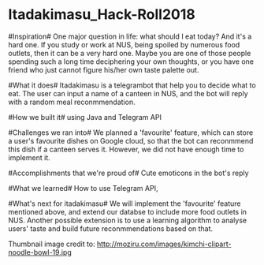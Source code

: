 # Itadakimasu_Hack-Roll2018

#Inspiration#
One major question in life: what should I eat today? And it's a hard one. If you study or work at NUS, being spoiled by numerous food outlets, then it can be a very hard one. Maybe you are one of those people spending such a long time deciphering your own thoughts, or you have one friend who just cannot figure his/her own taste palette out.

#What it does#
Itadakimasu is a telegrambot that help you to decide what to eat. The user can input a name of a canteen in NUS, and the bot will reply with a random meal reconmmendation.

#How we built it#
using Java and Telegram API

#Challenges we ran into#
We planned a 'favourite' feature, which can store a user's favourite dishes on Google cloud, so that the bot can reconmmend this dish if a canteen serves it. However, we did not have enough time to implement it.

#Accomplishments that we're proud of#
Cute emoticons in the bot's reply

#What we learned#
How to use Telegram API,

#What's next for itadakimasu#
We will implement the 'favourite' feature mentioned above, and extend our databse to include more food outlets in NUS. Another possible extension is to use a learning algorithm to analyse users' taste and build future reconmmendations based on that.




Thumbnail image credit to: http://moziru.com/images/kimchi-clipart-noodle-bowl-19.jpg

